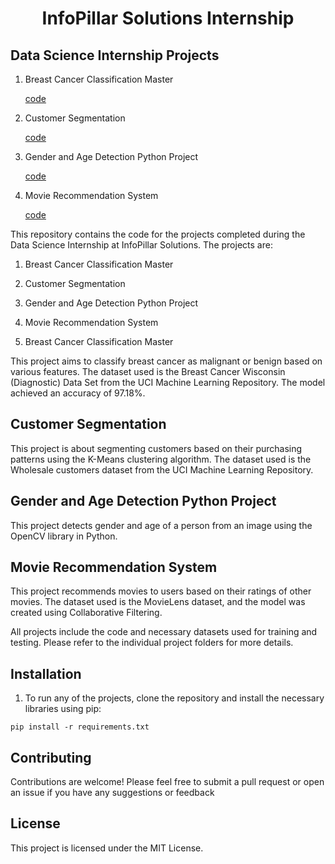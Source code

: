 <h1 align=center>InfoPillar Solutions Internship</h1>


<h2> Data Science Internship Projects </h2>

<ol>
  <li> Breast Cancer Classification Master </li>
  <p><a href="https://github.com/footcricket05/IPS-DS-Internship/blob/main/Breast%20Cancer%20Classification%20Master/Breast_cancer_classification.ipynb">code</a></p>
  
  <li> Customer Segmentation </li>
  <p><a href="https://github.com/footcricket05/IPS-DS-Internship/blob/main/Customer%20Segmentation/Customer%20Segmentation.ipynb">code</a></p>
  
  <li> Gender and Age Detection Python Project </li>
  <p><a href="https://github.com/footcricket05/IPS-DS-Internship/blob/main/Gender%20and%20Age%20Detection%20Python%20Project/gad.py">code</a></p>
  
  <li> Movie Recommendation System </li>
  <p><a href="https://github.com/footcricket05/IPS-DS-Internship/blob/main/Movie%20Recommendation%20System/Movie_Recommendation_System.ipynb">code</a></p>
  
 </ol>
  
  
This repository contains the code for the projects completed during the Data Science Internship at InfoPillar Solutions. The projects are:

1. Breast Cancer Classification Master

2. Customer Segmentation

3. Gender and Age Detection Python Project

4. Movie Recommendation System

5. Breast Cancer Classification Master

This project aims to classify breast cancer as malignant or benign based on various features. The dataset used is the Breast Cancer Wisconsin (Diagnostic) Data Set from the UCI Machine Learning Repository. The model achieved an accuracy of 97.18%.


## Customer Segmentation
This project is about segmenting customers based on their purchasing patterns using the K-Means clustering algorithm. The dataset used is the Wholesale customers dataset from the UCI Machine Learning Repository.



## Gender and Age Detection Python Project
This project detects gender and age of a person from an image using the OpenCV library in Python.



## Movie Recommendation System
This project recommends movies to users based on their ratings of other movies. The dataset used is the MovieLens dataset, and the model was created using Collaborative Filtering.

All projects include the code and necessary datasets used for training and testing. Please refer to the individual project folders for more details.



## Installation
1. To run any of the projects, clone the repository and install the necessary libraries using pip:
```
pip install -r requirements.txt
```


## Contributing
Contributions are welcome! Please feel free to submit a pull request or open an issue if you have any suggestions or feedback


## License
This project is licensed under the MIT License.
